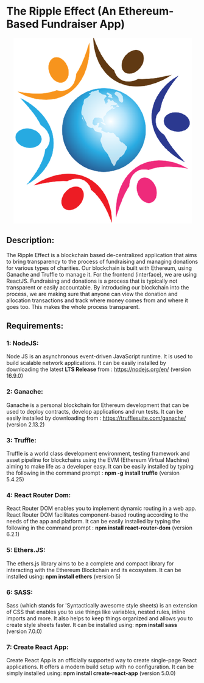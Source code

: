 # The Ripple Effect (An Ethereum-Based Fundraiser App)

<p align="center">
  <img src="https://github.com/HxnDev/The-Ripple-Effect---An-Ethereum-Based-Fundraiser-App/blob/main/extras/logo.png">
</p>


## Description:

The Ripple Effect is a blockchain based de-centralized application that aims to bring transparency to the process of fundraising and managing donations for various types of charities. Our blockchain is built with Ethereum, using Ganache and Truffle to manage it. For the frontend (interface), we are using ReactJS. Fundraising and donations is a process that is typically not transparent or easily accountable. By introducing our blockchain into the process, we are making sure that anyone can view the donation and allocation transactions and track where money comes from and where it goes too. This makes the whole process transparent.

## Requirements:

### 1: NodeJS:
Node JS is an asynchronous event-driven JavaScript runtime. It is used to build scalable network applications. It can be easily installed by downloading the latest **LTS Release** from : https://nodejs.org/en/ (version 16.9.0)

### 2: Ganache:
Ganache is a personal blockchain for Ethereum development that can be used to deploy contracts, develop applications and run tests. It can be easily installed by downloading from : https://trufflesuite.com/ganache/ (version 2.13.2)

### 3: Truffle:
Truffle is a world class development environment, testing framework and asset pipeline for blockchains using the EVM (Ethereum Virtual Machine) aiming to make life as a developer easy. 
It can be easily installed by typing the following in the command prompt : **npm -g install truffle** (version 5.4.25)

### 4: React Router Dom:
React Router DOM enables you to implement dynamic routing in a web app. React Router DOM facilitates component-based routing according to the needs of the app and platform.
It can be easily installed by typing the following in the command prompt : **npm install react-router-dom** (version 6.2.1)

### 5: Ethers.JS:
The ethers.js library aims to be a complete and compact library for interacting with the Ethereum Blockchain and its ecosystem. It can be installed using: **npm install ethers** (version 5)

### 6: SASS:
Sass (which stands for 'Syntactically awesome style sheets) is an extension of CSS that enables you to use things like variables, nested rules, inline imports and more. It also helps to keep things organized and allows you to create style sheets faster. 
It can be installed using: **npm install sass** (version 7.0.0)

### 7: Create React App:
Create React App is an officially supported way to create single-page React applications. It offers a modern build setup with no configuration. 
It can be simply installed using: **npm install create-react-app** (version 5.0.0)

